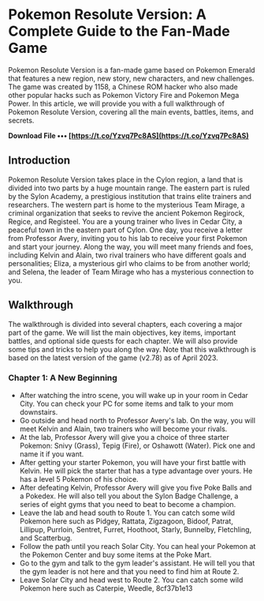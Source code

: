 # Pokemon Resolute Version: A Complete Guide to the Fan-Made Game
 
Pokemon Resolute Version is a fan-made game based on Pokemon Emerald that features a new region, new story, new characters, and new challenges. The game was created by 1158, a Chinese ROM hacker who also made other popular hacks such as Pokemon Victory Fire and Pokemon Mega Power. In this article, we will provide you with a full walkthrough of Pokemon Resolute Version, covering all the main events, battles, items, and secrets.
 
**Download File ••• [https://t.co/Yzvq7Pc8AS](https://t.co/Yzvq7Pc8AS)**


 
## Introduction
 
Pokemon Resolute Version takes place in the Cylon region, a land that is divided into two parts by a huge mountain range. The eastern part is ruled by the Sylon Academy, a prestigious institution that trains elite trainers and researchers. The western part is home to the mysterious Team Mirage, a criminal organization that seeks to revive the ancient Pokemon Regirock, Regice, and Registeel. You are a young trainer who lives in Cedar City, a peaceful town in the eastern part of Cylon. One day, you receive a letter from Professor Avery, inviting you to his lab to receive your first Pokemon and start your journey. Along the way, you will meet many friends and foes, including Kelvin and Alain, two rival trainers who have different goals and personalities; Eliza, a mysterious girl who claims to be from another world; and Selena, the leader of Team Mirage who has a mysterious connection to you.
 
## Walkthrough
 
The walkthrough is divided into several chapters, each covering a major part of the game. We will list the main objectives, key items, important battles, and optional side quests for each chapter. We will also provide some tips and tricks to help you along the way. Note that this walkthrough is based on the latest version of the game (v2.78) as of April 2023.
 
### Chapter 1: A New Beginning
 
- After watching the intro scene, you will wake up in your room in Cedar City. You can check your PC for some items and talk to your mom downstairs.
- Go outside and head north to Professor Avery's lab. On the way, you will meet Kelvin and Alain, two trainers who will become your rivals.
- At the lab, Professor Avery will give you a choice of three starter Pokemon: Snivy (Grass), Tepig (Fire), or Oshawott (Water). Pick one and name it if you want.
- After getting your starter Pokemon, you will have your first battle with Kelvin. He will pick the starter that has a type advantage over yours. He has a level 5 Pokemon of his choice.
- After defeating Kelvin, Professor Avery will give you five Poke Balls and a Pokedex. He will also tell you about the Sylon Badge Challenge, a series of eight gyms that you need to beat to become a champion.
- Leave the lab and head south to Route 1. You can catch some wild Pokemon here such as Pidgey, Rattata, Zigzagoon, Bidoof, Patrat, Lillipup, Purrloin, Sentret, Furret, Hoothoot, Starly, Bunnelby, Fletchling, and Scatterbug.
- Follow the path until you reach Solar City. You can heal your Pokemon at the Pokemon Center and buy some items at the Poke Mart.
- Go to the gym and talk to the gym leader's assistant. He will tell you that the gym leader is not here and that you need to find him at Route 2.
- Leave Solar City and head west to Route 2. You can catch some wild Pokemon here such as Caterpie, Weedle, 8cf37b1e13


